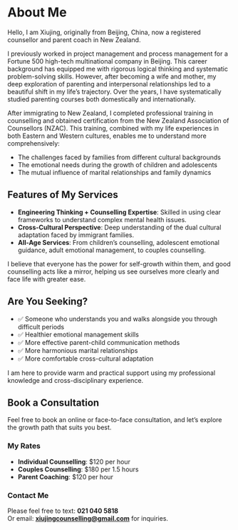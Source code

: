 # About Me

Hello, I am Xiujing, originally from Beijing, China, now a registered counsellor and parent coach in New Zealand.

I previously worked in project management and process management for a Fortune 500 high-tech multinational company in Beijing. This career background has equipped me with rigorous logical thinking and systematic problem-solving skills. However, after becoming a wife and mother, my deep exploration of parenting and interpersonal relationships led to a beautiful shift in my life’s trajectory. Over the years, I have systematically studied parenting courses both domestically and internationally.

After immigrating to New Zealand, I completed professional training in counselling and obtained certification from the New Zealand Association of Counsellors (NZAC). This training, combined with my life experiences in both Eastern and Western cultures, enables me to understand more comprehensively:

- The challenges faced by families from different cultural backgrounds  
- The emotional needs during the growth of children and adolescents  
- The mutual influence of marital relationships and family dynamics  

## Features of My Services

- **Engineering Thinking + Counselling Expertise**: Skilled in using clear frameworks to understand complex mental health issues.  
- **Cross-Cultural Perspective**: Deep understanding of the dual cultural adaptation faced by immigrant families.  
- **All-Age Services**: From children’s counselling, adolescent emotional guidance, adult emotional management, to couples counselling.  

I believe that everyone has the power for self-growth within them, and good counselling acts like a mirror, helping us see ourselves more clearly and face life with greater ease.

## Are You Seeking?

- ✅ Someone who understands you and walks alongside you through difficult periods  
- ✅ Healthier emotional management skills  
- ✅ More effective parent-child communication methods  
- ✅ More harmonious marital relationships  
- ✅ More comfortable cross-cultural adaptation  

I am here to provide warm and practical support using my professional knowledge and cross-disciplinary experience.

## Book a Consultation

Feel free to book an online or face-to-face consultation, and let’s explore the growth path that suits you best.

### My Rates
- **Individual Counselling**: $120 per hour  
- **Couples Counselling**: $180 per 1.5 hours  
- **Parent Coaching**: $120 per hour  

### Contact Me
Please feel free to text: **021 040 5818**  
Or email: **xiujingcounselling@gmail.com** for inquiries.